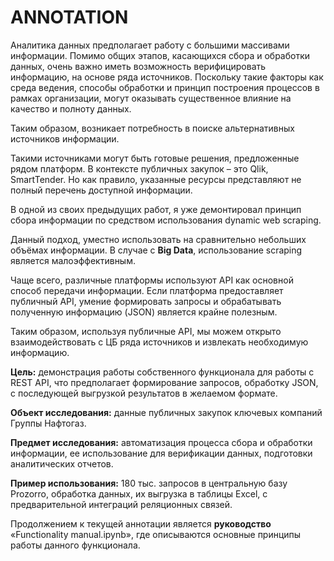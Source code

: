 # ANNOTATION

Аналитика данных предполагает работу с большими массивами информации. Помимо общих этапов, касающихся сбора и обработки данных, очень важно иметь возможность верифицировать информацию, на основе ряда источников. Поскольку такие факторы как среда ведения, способы обработки и принцип построения процессов в рамках организации, могут оказывать существенное влияние на качество и полноту данных.

Таким образом, возникает потребность в поиске альтернативных источников информации.

Такими источниками могут быть готовые решения, предложенные рядом платформ. В контексте публичных закупок – это Qlik, SmartTender. Но как правило, указанные ресурсы представляют не полный перечень доступной информации.

В одной из своих предыдущих работ, я уже демонтировал принцип сбора информации по средством использования dynamic web scraping.

Данный подход, уместно использовать на сравнительно небольших объёмах информации. В случае с **Big Data**, использование scraping является малоэффективным.

Чаще всего, различные платформы используют API как основной способ передачи информации. Если платформа предоставляет публичный API, умение формировать запросы и обрабатывать полученную информацию (JSON) является крайне полезным.

Таким образом, используя публичные API, мы можем открыто взаимодействовать с ЦБ ряда источников и извлекать необходимую информацию.

**Цель:** демонстрация работы собственного функционала для работы с REST API, что предполагает формирование запросов, обработку JSON, с последующей выгрузкой результатов в желаемом формате.

**Объект исследования:** данные публичных закупок ключевых компаний Группы Нафтогаз.

**Предмет исследования:** автоматизация процесса сбора и обработки информации, ее использование для верификации данных, подготовки аналитических отчетов.

**Пример использования:** 180 тыс. запросов в центральную базу Prozorro, обработка данных, их выгрузка в таблицы Excel, с предварительной интеграций реляционных связей.

Продолжением к текущей аннотации является **руководство** «Functionality manual.ipynb», где описываются основные принципы работы данного функционала.